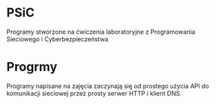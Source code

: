 # PSiC
Programy stworzone na ćwiczenia laboratoryjne z Programowania Sieciowego i Cyberbezpieczeństwa
# Progrmy
Programy napisane na zajęcia zaczynają się od prostego użycia API do komunikacji sieciowej przez prosty serwer HTTP i klient DNS.
